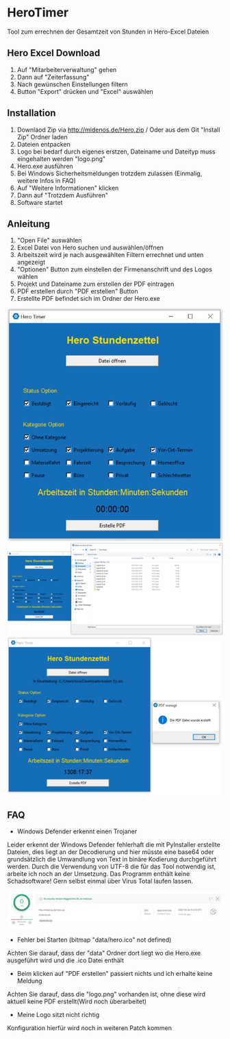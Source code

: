 # HeroTimer

Tool zum errechnen der Gesamtzeit von Stunden in Hero-Excel Dateien
## Hero Excel Download

1. Auf "Mitarbeiterverwaltung" gehen
2. Dann auf "Zeiterfassung"
3. Nach gewünschen Einstellungen filtern
4. Button "Export" drücken und "Excel" auswählen 

## Installation

1. Downlaod Zip via http://midenos.de/Hero.zip / Oder aus dem Git "Install Zip" Ordner laden
2. Dateien entpacken 
3. Logo bei bedarf durch eigenes erstzen, Dateiname und Dateityp muss eingehalten werden "logo.png"
4. Hero.exe ausführen
5. Bei Windows Sicherheitsmeldungen trotzdem zulassen (Einmalig, weitere Infos in FAQ)
6. Auf "Weitere Informationen" klicken
7. Dann auf "Trotzdem Ausführen"
8. Software startet

## Anleitung

1. "Open File" auswählen
2. Excel Datei von Hero suchen und auswählen/öffnen
3. Arbeitszeit wird je nach ausgewählten Filtern errechnet und unten angezeigt 
4. "Optionen" Button zum einstellen der Firmenanschrift und des Logos wählen  
5. Projekt und Dateiname zum erstellen der PDF eintragen
6. PDF erstellen durch "PDF erstellen" Button 
7. Erstellte PDF befindet sich im Ordner der Hero.exe

![FAQ Pic 1](/ReadmePictures/tool_1.JPG)
![FAQ Pic 2](/ReadmePictures/tool_2.JPG)
![FAQ Pic 3](/ReadmePictures/tool_3.JPG)

## FAQ

- Windows Defender erkennt einen Trojaner

Leider erkennt der Windows Defender fehlerhaft die mit PyInstaller erstellte Dateien, dies liegt an der Decodierung und hier müsste eine base64 oder grundsätzlich die Umwandlung von Text in binäre Kodierung durchgeführt werden. Durch die Verwendung von UTF-8 die für das Tool notwendig ist, arbeite ich noch an der Umsetzung.
Das Programm enthält keine Schadsoftware! Gern selbst einmal über Virus Total laufen lassen.

![Virus Total](/ReadmePictures/VirusTotal.JPG)

- Fehler bei Starten (bitmap "data/hero.ico" not defined)

Achten Sie darauf, dass der "data" Ordner dort liegt wo die Hero.exe ausgeführt wird und die .ico Datei enthält

- Beim klicken auf "PDF erstellen" passiert nichts und ich erhalte keine Meldung

Achten Sie darauf, dass die "logo.png" vorhanden ist, ohne diese wird aktuell keine PDF erstellt(Wird noch überarbeitet)

- Meine Logo sitzt nicht richtig

Konfiguration hierfür wird noch in weiteren Patch kommen
